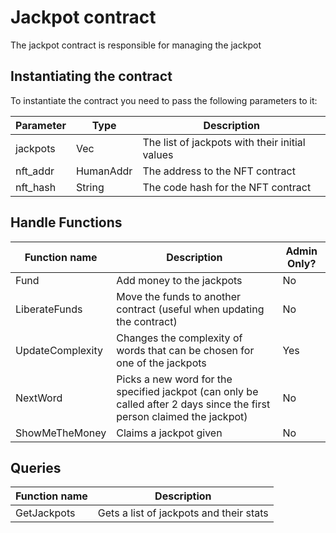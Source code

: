 # Jackpot contract
The jackpot contract is responsible for managing the jackpot


## Instantiating the contract
To instantiate the contract you need to pass the following parameters to it: 

| Parameter | Type         | Description                                    |
|-----------|--------------|------------------------------------------------|
| jackpots  | Vec<Jackpot> | The list of jackpots with their initial values |
| nft_addr  | HumanAddr    | The address to the NFT contract                |
| nft_hash  | String       | The code hash for the NFT contract             |

## Handle Functions
| Function name    | Description                                                                                                             | Admin Only? |
|------------------|-------------------------------------------------------------------------------------------------------------------------|-------------|
| Fund             | Add money to the jackpots                                                                                               | No          |
| LiberateFunds    | Move the funds to another contract (useful when updating the contract)                                                  | No          |
| UpdateComplexity | Changes the complexity of words that can be chosen for one of the jackpots                                              | Yes         |
| NextWord         | Picks a new word for the specified jackpot (can only be called after 2 days since the first person claimed the jackpot) | No          |
| ShowMeTheMoney   | Claims a jackpot given                                                                                                  | No          |

## Queries
| Function name | Description                             |
|---------------|-----------------------------------------|
| GetJackpots   | Gets a list of jackpots and their stats |
